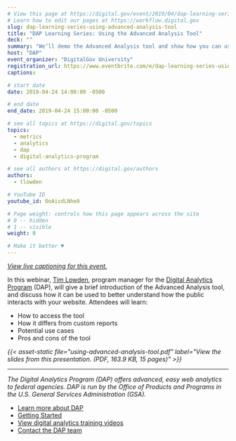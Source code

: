 ```yaml
---
# View this page at https://digital.gov/event/2019/04/dap-learning-series-using-advanced-analysis
# Learn how to edit our pages at https://workflow.digital.gov
slug: dap-learning-series-using-advanced-analysis-tool
title: "DAP Learning Series: Using the Advanced Analysis Tool"
deck: ""
summary: "We’ll demo the Advanced Analysis tool and show how you can use it to better understand your data and create drag-and-drop reports!"
host: "DAP"
event_organizer: "DigitalGov University"
registration_url: https://www.eventbrite.com/e/dap-learning-series-using-the-advanced-analysis-tool-registration-59013346508
captions: 

# start date
date: 2019-04-24 14:00:00 -0500

# end date
end_date: 2019-04-24 15:00:00 -0500

# see all topics at https://digital.gov/topics
topics: 
  - metrics
  - analytics
  - dap
  - digital-analytics-program

# see all authors at https://digital.gov/authors
authors: 
  - tlowden

# YouTube ID
youtube_id: OoAisdLNhe0

# Page weight: controls how this page appears across the site
# 0 -- hidden
# 1 -- visible
weight: 0

# Make it better ♥
---
```


[*View live captioning for this event.*](https://www.captionedtext.com/client/event.aspx?EventID=3948197&CustomerID=321)

In this webinar, [Tim Lowden](https://digital.gov/authors/tlowden/), program manager for the [Digital Analytics Program](https://digital.gov/dap/) (DAP), will give a brief introduction of the Advanced Analysis tool, and discuss how it can be used to better understand how the public interacts with your website. Attendees will learn:

- How to access the tool
- How it differs from custom reports
- Potential use cases
- Pros and cons of the tool

_{{< asset-static file="using-advanced-analysis-tool.pdf" label="View the slides from this presentation. (PDF, 163.9 KB, 15 pages)" >}}_

---

_The Digital Analytics Program (DAP) offers advanced, easy web analytics to federal agencies. DAP is run by the Office of Products and Programs in the U.S. General Services Administration (GSA)._

- [Learn more about DAP](https://www.digitalgov.gov/services/dap/)
- [Getting Started](https://github.com/digital-analytics-program/gov-wide-code)
- [View digital analytics training videos](https://www.youtube.com/playlist?list=PLd9b-GuOJ3nFwlyvLFUtmDpYFKezhot8P)
- [Contact the DAP team](mailto:dap@support.digitalgov.gov)
